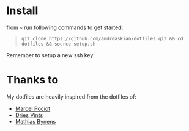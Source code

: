 # Install

from `~` run following commands to get started:

> `git clone https://github.com/andreaskian/dotfiles.git && cd dotfiles && source setup.sh`

Remember to setup a new ssh key

# Thanks to

My dotfiles are heavily inspired from the dotfiles of:

- [Marcel Pociot](https://github.com/mpociot/dotfiles)
- [Dries Vints](https://github.com/driesvints/dotfiles)
- [Mathias Bynens](https://github.com/mathiasbynens/dotfiles)
